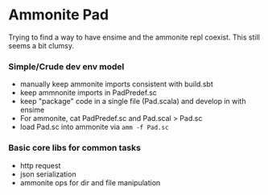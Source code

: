 # Ammonite Pad

Trying to find a way to have ensime and the ammonite repl coexist. This still seems a bit clumsy.

### Simple/Crude dev env model

- manually keep ammonite imports consistent with build.sbt
- keep ammnonite imports in PadPredef.sc
- keep "package" code in a single file (Pad.scala) and develop in with ensime
- For ammonite, cat PadPredef.sc and Pad.scal > Pad.sc
- load Pad.sc into ammonite via `amm -f Pad.sc`


### Basic core libs for common tasks

- http request
- json serialization
- ammonite ops for dir and file manipulation
